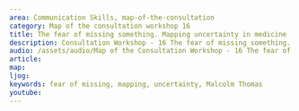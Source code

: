 ```yaml
---
area: Communication Skills, map-of-the-consultation
category: Map of the consultation workshop 16
title: The fear of missing something. Mapping uncertainty in medicine
description: Consultation Workshop - 16 The fear of missing something. Mapping uncertainty in medicine
audio: /assets/audio/Map of the Consultation Workshop - 16 The fear of missing something. Mapping uncertainty in medicine - MQ.mp3
article: 
map:
ljog:  
keywords: fear of missing, mapping, uncertainty, Malcolm Thomas
youtube: 
--- 
```

